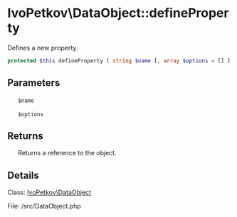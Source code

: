 # IvoPetkov\DataObject::defineProperty

Defines a new property.

```php
protected $this defineProperty ( string $name [, array $options = [] ] )
```

## Parameters

&nbsp;&nbsp;&nbsp;&nbsp;&nbsp;&nbsp;`$name`

&nbsp;&nbsp;&nbsp;&nbsp;&nbsp;&nbsp;`$options`

## Returns

&nbsp;&nbsp;&nbsp;&nbsp;&nbsp;&nbsp;Returns a reference to the object.

## Details

Class: [IvoPetkov\DataObject](ivopetkov.dataobject.class.md)

File: /src/DataObject.php

